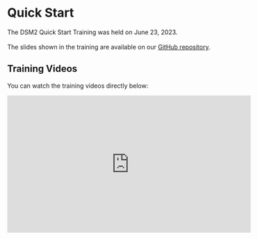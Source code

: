 # Quick Start

The DSM2 Quick Start Training was held on June 23, 2023.  
<BR>
The slides shown in the training are available on our [GitHub repository](https://github.com/CADWRDeltaModeling/DSM2LearningSeries/tree/main/quick_start).

## Training Videos

You can watch the training videos directly below:

<iframe width="560" height="315" src="https://www.youtube.com/embed/videoseries?list=PL33EJkVWqElXUihYnGzA9E5BocWu-Deij" frameborder="0" allow="accelerometer; autoplay; clipboard-write; encrypted-media; gyroscope; picture-in-picture" allowfullscreen></iframe>

